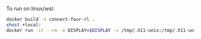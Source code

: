 To run on linux/wsl:

```bash
docker build -t connect-four-rl .
xhost +local:
docker run -it --rm -e DISPLAY=$DISPLAY -v /tmp/.X11-unix:/tmp/.X11-unix connect-four-rl
```